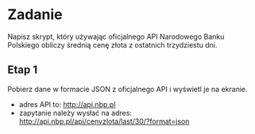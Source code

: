 # Zadanie

Napisz skrypt, który używając oficjalnego API Narodowego Banku Polskiego obliczy średnią cenę złota z ostatnich trzydziestu dni.

## Etap 1

Pobierz dane w formacie JSON z oficjalnego API i wyświetl je na ekranie.
- adres API to: http://api.nbp.pl
- zapytanie należy wysłać na adres: http://api.nbp.pl/api/cenyzlota/last/30/?format=json

